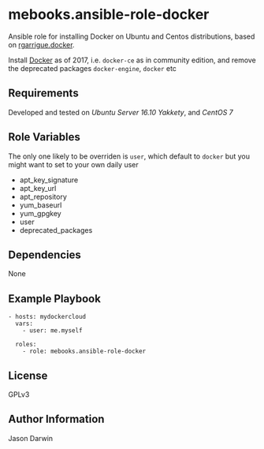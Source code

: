 mebooks.ansible-role-docker
===========================

Ansible role for installing Docker on Ubuntu and Centos distributions, based on [rgarrigue.docker](https://github.com/rgarrigue/ansible-role-docker).

Install [Docker](https:/docker.com) as of 2017, i.e. `docker-ce` as in community edition, and remove the deprecated packages `docker-engine`, `docker` etc

Requirements
------------

Developed and tested on *Ubuntu Server 16.10 Yakkety*, and *CentOS 7*

Role Variables
--------------

The only one likely to be overriden is `user`, which default to `docker` but you might want to set to your own daily user

- apt_key_signature
- apt_key_url
- apt_repository
- yum_baseurl
- yum_gpgkey
- user
- deprecated_packages

Dependencies
------------

None

Example Playbook
----------------

    - hosts: mydockercloud
      vars:
        - user: me.myself

      roles:
        - role: mebooks.ansible-role-docker

License
-------

GPLv3

Author Information
------------------

Jason Darwin
